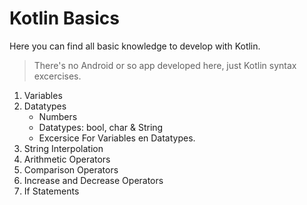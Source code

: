 # Kotlin Basics

Here you can find all basic knowledge to develop with Kotlin. 

> There's no Android or so app developed here, just Kotlin syntax excercises.


1. Variables
2. Datatypes
    - Numbers
    - Datatypes: bool, char & String
    - Excersice For Variables en Datatypes.
3. String Interpolation
4. Arithmetic Operators
5. Comparison Operators
6. Increase and Decrease Operators
7. If Statements
